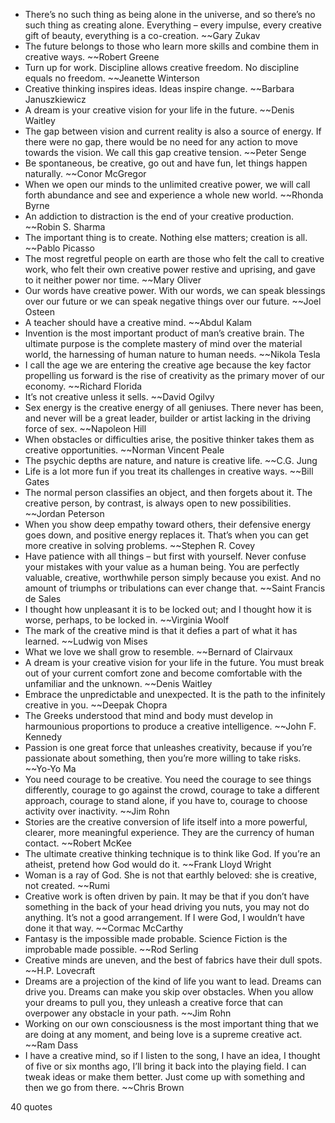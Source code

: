  - There’s no such thing as being alone in the universe, and so there’s no such thing as creating alone. Everything – every impulse, every creative gift of beauty, everything is a co-creation. ~~Gary Zukav
 - The future belongs to those who learn more skills and combine them in creative ways. ~~Robert Greene
 - Turn up for work. Discipline allows creative freedom. No discipline equals no freedom. ~~Jeanette Winterson
 - Creative thinking inspires ideas. Ideas inspire change. ~~Barbara Januszkiewicz
 - A dream is your creative vision for your life in the future. ~~Denis Waitley
 - The gap between vision and current reality is also a source of energy. If there were no gap, there would be no need for any action to move towards the vision. We call this gap creative tension. ~~Peter Senge
 - Be spontaneous, be creative, go out and have fun, let things happen naturally. ~~Conor McGregor
 - When we open our minds to the unlimited creative power, we will call forth abundance and see and experience a whole new world. ~~Rhonda Byrne
 - An addiction to distraction is the end of your creative production. ~~Robin S. Sharma
 - The important thing is to create. Nothing else matters; creation is all. ~~Pablo Picasso
 - The most regretful people on earth are those who felt the call to creative work, who felt their own creative power restive and uprising, and gave to it neither power nor time. ~~Mary Oliver
 - Our words have creative power. With our words, we can speak blessings over our future or we can speak negative things over our future. ~~Joel Osteen
 - A teacher should have a creative mind. ~~Abdul Kalam
 - Invention is the most important product of man’s creative brain. The ultimate purpose is the complete mastery of mind over the material world, the harnessing of human nature to human needs. ~~Nikola Tesla
 - I call the age we are entering the creative age because the key factor propelling us forward is the rise of creativity as the primary mover of our economy. ~~Richard Florida
 - It’s not creative unless it sells. ~~David Ogilvy
 - Sex energy is the creative energy of all geniuses. There never has been, and never will be a great leader, builder or artist lacking in the driving force of sex. ~~Napoleon Hill
 - When obstacles or difficulties arise, the positive thinker takes them as creative opportunities. ~~Norman Vincent Peale
 - The psychic depths are nature, and nature is creative life. ~~C.G. Jung
 - Life is a lot more fun if you treat its challenges in creative ways. ~~Bill Gates
 - The normal person classifies an object, and then forgets about it. The creative person, by contrast, is always open to new possibilities. ~~Jordan Peterson
 - When you show deep empathy toward others, their defensive energy goes down, and positive energy replaces it. That’s when you can get more creative in solving problems. ~~Stephen R. Covey
 - Have patience with all things – but first with yourself. Never confuse your mistakes with your value as a human being. You are perfectly valuable, creative, worthwhile person simply because you exist. And no amount of triumphs or tribulations can ever change that. ~~Saint Francis de Sales
 - I thought how unpleasant it is to be locked out; and I thought how it is worse, perhaps, to be locked in. ~~Virginia Woolf
 - The mark of the creative mind is that it defies a part of what it has learned. ~~Ludwig von Mises
 - What we love we shall grow to resemble. ~~Bernard of Clairvaux
 - A dream is your creative vision for your life in the future. You must break out of your current comfort zone and become comfortable with the unfamiliar and the unknown. ~~Denis Waitley
 - Embrace the unpredictable and unexpected. It is the path to the infinitely creative in you. ~~Deepak Chopra
 - The Greeks understood that mind and body must develop in harmounious proportions to produce a creative intelligence. ~~John F. Kennedy
 - Passion is one great force that unleashes creativity, because if you’re passionate about something, then you’re more willing to take risks. ~~Yo-Yo Ma
 - You need courage to be creative. You need the courage to see things differently, courage to go against the crowd, courage to take a different approach, courage to stand alone, if you have to, courage to choose activity over inactivity. ~~Jim Rohn
 - Stories are the creative conversion of life itself into a more powerful, clearer, more meaningful experience. They are the currency of human contact. ~~Robert McKee
 - The ultimate creative thinking technique is to think like God. If you’re an atheist, pretend how God would do it. ~~Frank Lloyd Wright
 - Woman is a ray of God. She is not that earthly beloved: she is creative, not created. ~~Rumi
 - Creative work is often driven by pain. It may be that if you don’t have something in the back of your head driving you nuts, you may not do anything. It’s not a good arrangement. If I were God, I wouldn’t have done it that way. ~~Cormac McCarthy
 - Fantasy is the impossible made probable. Science Fiction is the improbable made possible. ~~Rod Serling
 - Creative minds are uneven, and the best of fabrics have their dull spots. ~~H.P. Lovecraft
 - Dreams are a projection of the kind of life you want to lead. Dreams can drive you. Dreams can make you skip over obstacles. When you allow your dreams to pull you, they unleash a creative force that can overpower any obstacle in your path. ~~Jim Rohn
 - Working on our own consciousness is the most important thing that we are doing at any moment, and being love is a supreme creative act. ~~Ram Dass
 - I have a creative mind, so if I listen to the song, I have an idea, I thought of five or six months ago, I’ll bring it back into the playing field. I can tweak ideas or make them better. Just come up with something and then we go from there. ~~Chris Brown

40 quotes